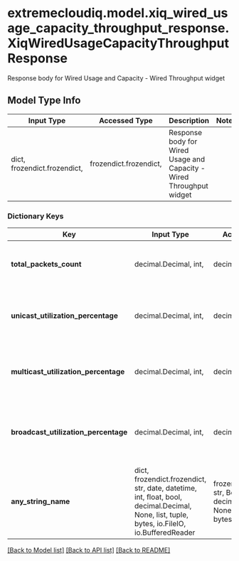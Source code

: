 # extremecloudiq.model.xiq_wired_usage_capacity_throughput_response.XiqWiredUsageCapacityThroughputResponse

Response body for Wired Usage and Capacity - Wired Throughput widget

## Model Type Info
Input Type | Accessed Type | Description | Notes
------------ | ------------- | ------------- | -------------
dict, frozendict.frozendict,  | frozendict.frozendict,  | Response body for Wired Usage and Capacity - Wired Throughput widget | 

### Dictionary Keys
Key | Input Type | Accessed Type | Description | Notes
------------ | ------------- | ------------- | ------------- | -------------
**total_packets_count** | decimal.Decimal, int,  | decimal.Decimal,  | Total number of packets | [optional] value must be a 64 bit integer
**unicast_utilization_percentage** | decimal.Decimal, int,  | decimal.Decimal,  | Percentage of unicast packets from total number of packets | [optional] value must be a 32 bit integer
**multicast_utilization_percentage** | decimal.Decimal, int,  | decimal.Decimal,  | Percentage of multicast packets from total number of packets | [optional] value must be a 32 bit integer
**broadcast_utilization_percentage** | decimal.Decimal, int,  | decimal.Decimal,  | Percentage of broadcast packets from total number of packets | [optional] value must be a 32 bit integer
**any_string_name** | dict, frozendict.frozendict, str, date, datetime, int, float, bool, decimal.Decimal, None, list, tuple, bytes, io.FileIO, io.BufferedReader | frozendict.frozendict, str, BoolClass, decimal.Decimal, NoneClass, tuple, bytes, FileIO | any string name can be used but the value must be the correct type | [optional]

[[Back to Model list]](../../README.md#documentation-for-models) [[Back to API list]](../../README.md#documentation-for-api-endpoints) [[Back to README]](../../README.md)

